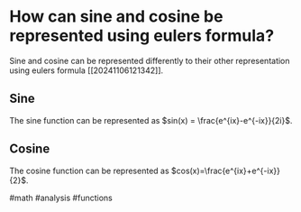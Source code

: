 # How can sine and cosine be represented using eulers formula? 
Sine and cosine can be represented differently to their other representation using eulers formula [[20241106121342]]. 

## Sine 
The sine function can be represented as $sin(x) = \frac{e^{ix}-e^{-ix}}{2i}$.

## Cosine
The cosine function can be represented as $cos(x)=\frac{e^{ix}+e^{-ix}}{2}$.


#math #analysis #functions